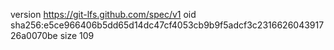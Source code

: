 version https://git-lfs.github.com/spec/v1
oid sha256:e5ce966406b5dd65d14dc47cf4053cb9b9f5adcf3c231662604391726a0070be
size 109
